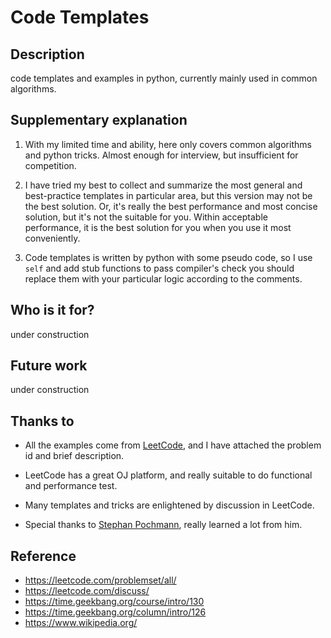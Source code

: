 # Code Templates



## Description

code templates and examples in python, currently mainly used in common algorithms.



## Supplementary explanation
1. With my limited time and ability, here only covers common algorithms and python tricks. Almost enough for interview, but insufficient for competition.

2. I have tried my best to collect and summarize the most general and best-practice templates in particular area, but this version may not be 
  the best solution. Or, it's really the best performance and most concise solution, but it's not the suitable for you.
  Within acceptable performance, it is the best solution for you when you use it most conveniently. 

3. Code templates is written by python with some pseudo code, so I use `self` and add stub functions to pass compiler's check
  you should replace them with your particular logic according to the comments.


## Who is it for?

under construction



## Future work

under construction




## Thanks to
* All the examples come from [LeetCode](https://www.leetcode.com), and I have attached the problem id and brief description.

* LeetCode has a great OJ platform, and really suitable to do functional and performance test.

* Many templates and tricks are enlightened by discussion in LeetCode. 

* Special thanks to [Stephan Pochmann](https://leetcode.com/stefanpochmann/), really learned a lot from him.


## Reference

* https://leetcode.com/problemset/all/
* https://leetcode.com/discuss/
* https://time.geekbang.org/course/intro/130
* https://time.geekbang.org/column/intro/126
* https://www.wikipedia.org/